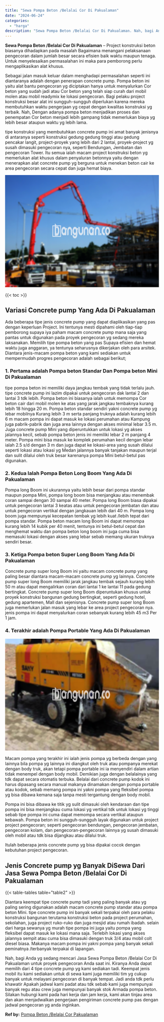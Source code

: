 ```yaml
---
title: "Sewa Pompa Beton /Belalai Cor Di Pakualaman"
date: "2024-06-24"
categories: 
  - "harga"
description: "Sewa Pompa Beton /Belalai Cor Di Pakualaman. Nah, bagi Anda yg sedang mencari Jasa Sewa Pompa Beton /Belalai Cor Di Pakualaman untuk proyek pengecoran Anda s..."
---
```


**Sewa Pompa Beton /Belalai Cor Di Pakualaman** – Project konstruksi beton biasanya dihadapkan pada masalah Bagaimana menangani pelaksanaan pengecoran dalam jumlah besar secara efisien baik waktu maupun tenaga. Untuk menyelesaikan permasalahan ini maka para pemborong perlu mengaplikasikan alat khusus.

Sebagai jalan masuk keluar dalam menghadapi permasalahan seperti ini diantaranya adalah dengan penerapan concrete pump. Pompa beton ini yaitu alat bantu pengecoran yg diciptakan hanya untuk menyalurkan Cor beton yang sudah jadi atau Cor beton yang telah siap curah dari mobil molen atau mobil readymix ke lokasi pengecoran. Bagi pelaku project konstruksi besar alat ini sungguh-sungguh diperlukan karena mereka membutuhkan waktu pengerjaan yg cepat dengan kwalitas konstruksi yg terbaik. Nah, Dengan adanya pompa beton menjadikan proses dan penempatan Cor beton menjadi lebih gampang tidak memerlukan biaya yg lebih besar ataupun waktu yg lebih lama.

tipe konstruksi yang membutuhkan concrete pump ini amat banyak jenisnya di antaranya seperti konstruksi gedung gedung tinggi atau gedung pencakar langit, project-proyek yang lebih dari 2 lantai, proyek-project yg susah dimasuki pengecoran nya, seperti Bendungan, Jembatan dan pengecoran Tower. Itu semua ialah macam project konstruksi beton yg memerlukan alat khusus dalam penyaluran betonnya yaitu dengan menerapkan alat concrete pump yg berguna untuk menekan beton cair ke area pengecoran secara cepat dan juga hemat biaya.

![Sewa Pompa Beton /Belalai Cor Di Pakualaman](/images/sewa-concrete-pump-21.png)

{{< toc >}}

## Variasi Concrete pump Yang Ada Di Pakualaman

Ada beberapa tipe jenis concrete pump yang dapat diaplikasikan yang pas dengan keperluan Project. Ini tentunya mesti dipahami oleh tiap-tiap pemborong supaya iya paham macam concrete pump mana saja yang pantas untuk digunakan pada proyek pengecoran yg sedang mereka laksanakan. Memilih tipe pompa beton yang pas Supaya efisien dan hemat waktu juga anggaran, ya tentunya seharusnya dikerjakan oleh para arsitek. Diantara jenis-macam pompa beton yang kami sediakan untuk mempermudah progres pengecoran adalah sebagai berikut;

### 1\. Pertama adalah Pompa beton Standar Dan Pompa beton Mini Di Pakualaman

tipe pompa beton ini memiliki daya jangkau tembak yang tidak terlalu jauh. tipe concrete pump ini lazim dipakai untuk pengecoran dak lantai 2 dan lantai 3 tdk lebih. Pompa beton ini biasanya ialah untuk memompa Cor beton cair dari mobil molen ke atas yang jarak jangkau tembaknya kurang lebih 18 hingga 20 m. Pompa beton standar sendiri yakni concrete pump yg lebar mobilnya Kurang lebih 3 m serta panjang truknya adalah kurang lebih 6 m macam pompa ini dapat masuk ke lokasi perumahan atau Kampung juga pabrik-pabrik dan juga area lainnya dengan akses minimal lebar 3.5 m. Juga concrete pump Mini yang diperuntukkan untuk lokasi yg akses jalannya kecil, sebab pompa beton jenis ini memiliki lebar 2 m panjang 4 meter. Pompa mini bisa masuk ke komplek perumahan kecil dengan lebar ialah 2.5 s/d dengan 3 m dan juga dapat ke lokasi-area yang susah dilalui seperti lokasi atau lokasi yg Medan jalannya banyak tanjakan maupun terjal dan sulit dilalui oleh truk besar karenanya pompa Mini betul-betul pas digunakan.

### 2\. Kedua Ialah Pompa Beton Long Boom Yang Ada Di Pakualaman

Pompa long Boom ini ukurannya yaitu lebih besar dari pompa standar maupun pompa Mini, pompa long boom bisa menjangkau atau menembak coran sampai dengan 30 sampai 40 meter. Pompa long Boom biasa dipakai untuk pengecoran lantai 3 keatas atau untuk pengecoran jembatan dan atau untuk pengecoran vertikal dengan jangkauan lebih dari 40 m. Pompa long boom juga mempunyai kecepatan tembak yg lebih kuat /lebih tepat dari pompa standar. Pompa beton macam long Boom ini dapat memompa kurang lebih 14 kubik per 40 menit, tentunya ini betul-betul cepat dan menghemat waktu dan pompa beton long boom ini juga cuma bisa memasuki lokasi dengan akses yang lebar sebab memang ukuran truknya sendiri besar.

### 3\. Ketiga Pompa beton Super Long Boom Yang Ada Di Pakualaman

Concrete pump super long Boom ini yaitu macam concrete pump yang paling besar diantara macam-macam concrete pump yg lainnya. Concrete pump super long Boom memiliki jarak jangkau tembak sejauh kurang lebih 50 m atau dapat mengalirkan coran dari lantai 1 ke lantai 11 pada gedung bertingkat. Concrete pump super long Boom diperuntukan khusus untuk proyek konstruksi bangunan gedung bertingkat, seperti gedung hotel, gedung apartemen, Mall dan sejenisnya. Concrete pump super long Boom juga memerlukan jalan masuk yang lebar ke area project pengecoran nya. jenis pompa ini dapat menyalurkan coran sebanyak kurang lebih 45 m3 Per 1 jam.

### 4\. Terakhir adalah Pompa Portable Yang Ada Di Pakualaman

![Sewa Pompa Beton /Belalai Cor Di Pakualaman](/images/sewa-concrete-pump-30.png)

Macam pompa yang terakhir ini ialah jenis pompa yg berbeda dengan yang lainnya bila pompa yg lainnya ini diangkut oleh truk atau pompanya merekat dengan body truk, akan tetapi pompa portable ini ia menyendiri dalam artian tidak menempel dengan body mobil. Demikian juga dengan belalainya yang tdk dapat secara otomatis terbuka. Belalai dari concrete pump kodok ini harus dipasang secara manual makanya dinamakan dengan pompa portable atau kodok, sebab memang pompa ini yakni pompa yang fleksibel pompa yg bisa dibawa kemana saja tanpa mesti tergantung dengan body mobil.

Pompa ini bisa dibawa ke titik yg sulit dimasuki oleh kendaraan dan tipe pompa ini bisa menjangkau cuma lokasi yg vertikal tdk untuk lokasi yg tinggi sebab tipe pompa ini cuma dapat memompa secara vertikal ataupun kebawah. Pompa beton ini sungguh-sungguh layak digunakan untuk project project pengecoran; seperti pengecoran bendungan, pengecoran jembatan, pengecoran kolam, dan pengecoran-pengecoran lainnya yg susah dimasuki oleh mobil atau tdk bisa dijangkau atau dilalui truk.

Itulah beberapa jenis concrete pump yg bisa dipakai cocok dengan kebutuhan project pengecoran.

## Jenis Concrete pump yg Banyak DiSewa Dari Jasa Sewa Pompa Beton /Belalai Cor Di Pakualaman

{{< table-tables table="table2" >}}

Diantara keempat tipe concrete pump tadi yang paling banyak atau yg paling sering digunakan adalah macam concrete pump standar atau pompa beton Mini. tipe concrete pump ini banyak sekali terpakai oleh para pelaku konstruksi bangunan terutama konstruksi beton pada project perumahan, sekolahan, juga project ruko-ruko dan juga mesjid atau rumah ibadah. selain dari harga sewanya yg murah tipe pompa ini juga yaitu pompa yang fleksibel dapat masuk ke lokasi mana saja. Terlebih lokasi yang akses jalannya sempit atau cuma bisa dimasuki dengan truk 3/4 atau mobil colt diesel biasa. Makanya macam pompa ini yakni pompa yang banyak sekali peminatnya /terbanyak terpakai di lapangan.

Nah, bagi Anda yg sedang mencari Jasa Sewa Pompa Beton /Belalai Cor Di Pakualaman untuk proyek pengecoran Anda saat ini. Kiranya Anda dapat memilih dari 4 tipe concrete pump yg kami sediakan tadi. Keempat jenis mobil itu kami sediakan untuk di sewa kami juga memiliki tim yg cukup banyak untuk melayani pengecoran di banyak tempat. Jadi anda tdk perlu khawatir Apakah jadwal kami padat atau tdk sebab kami juga mempunyai banyak regu atau crew juga mempunyai banyak stok Armada pompa beton. Silakan hubungi kami pada hari kerja dan jam kerja, kami akan tinjau area dan akan menjadwalkan pengerjaan pengiriman concrete pump pas dengan jadwal pengecoran yg anda inginkan.

**Ref by:** [Pompa Beton /Belalai Cor Pakualaman](https://id.wikipedia.org/wiki/Pompa)
